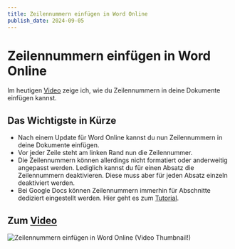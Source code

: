```yaml
---
title: Zeilennummern einfügen in Word Online
publish_date: 2024-09-05
---
```


# Zeilennummern einfügen in Word Online

Im heutigen [Video](https://youtu.be/PZpaVc7kHuI) zeige ich, wie du Zeilennummern in deine Dokumente einfügen kannst. 

## Das Wichtigste in Kürze

- Nach einem Update für Word Online kannst du nun Zeilennummern in deine Dokumente einfügen.
- Vor jeder Zeile steht am linken Rand nun die Zeilennummer.
- Die Zeilennummern können allerdings nicht formatiert oder anderweitig angepasst werden. Lediglich kannst du für einen Absatz die Zeilennummern deaktivieren. Diese muss aber für jeden Absatz einzeln deaktiviert werden.
- Bei Google Docs können Zeilennummern immerhin für Abschnitte dediziert eingestellt werden. Hier geht es zum [Tutorial](https://youtu.be/m9BFWz_hwmw).

## Zum [Video](https://youtu.be/PZpaVc7kHuI)

![Zeilennummern einfügen in Word Online (Video Thumbnail!)](../thumbnails/Fertig631.jpg "Zeilennummern einfügen in Word Online (Video Thumbnail!)")

